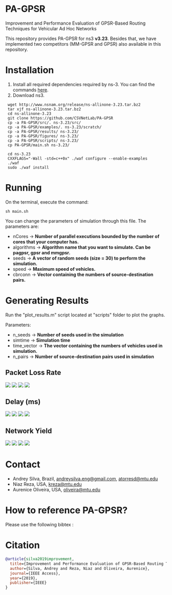 # PA-GPSR
Improvement and Performance Evaluation of GPSR-Based Routing Techniques for Vehicular Ad Hoc Networks

This repository provides PA-GPSR for ns3 **v3.23**. Besides that, we have implemented two competitors (MM-GPSR and GPSR) also available in this repository.

# Installation
1. Install all required dependencies required by ns-3. You can find the commands [here](https://www.nsnam.org/wiki/Installation).
2. Download ns3.

```
 wget http://www.nsnam.org/release/ns-allinone-3.23.tar.bz2
 tar xjf ns-allinone-3.23.tar.bz2
 cd ns-allinone-3.23
 git clone https://github.com/CSVNetLab/PA-GPSR
 cp -a PA-GPSR/src/. ns-3.23/src/
 cp -a PA-GPSR/examples/. ns-3.23/scratch/
 cp -a PA-GPSR/results/ ns-3.23/
 cp -a PA-GPSR/figures/ ns-3.23/
 cp -a PA-GPSR/scripts/ ns-3.23/
 cp PA-GPSR/main.sh ns-3.23/

 cd ns-3.23
 CXXFLAGS="-Wall -std=c++0x" ./waf configure --enable-examples
 ./waf
 sudo ./waf install
```
# Running

On the terminal, execute the command: 

```
sh main.sh
```

You can change the parameters of simulation through this file. The parameters are:

- nCores -> **Number of parallel executions bounded by the number of cores that your computer has.**
- algorithms -> **Algorithm name that you want to simulate. Can be pagpsr, gpsr and mmgpsr.**
- seeds -> **A vector of random seeds (size = 30) to perform the simulation.**
- speed -> **Maximum speed of vehicles.**
- cbrconn -> **Vector containing the numbers of source-destination pairs.**

# Generating Results

Run the "plot_results.m" script located at "scripts" folder to plot the graphs.

Parameters: 

- n_seeds -> **Number of seeds used in the simulation**
- simtime -> **Simulation time**
- time_vector -> **The vector containing the numbers of vehicles used in simulation.**
- n_pairs -> **Number of source-destination pairs used in simulation**

## Packet Loss Rate

![](https://github.com/CSVNetLab/PA-GPSR/blob/master/figures/plr_5.png)
![](https://github.com/CSVNetLab/PA-GPSR/blob/master/figures/plr_10.png)
![](https://github.com/CSVNetLab/PA-GPSR/blob/master/figures/plr_15.png)
![](https://github.com/CSVNetLab/PA-GPSR/blob/master/figures/plr_20.png)

## Delay (ms)

![](https://github.com/CSVNetLab/PA-GPSR/blob/master/figures/delay_5.png)
![](https://github.com/CSVNetLab/PA-GPSR/blob/master/figures/delay_10.png)
![](https://github.com/CSVNetLab/PA-GPSR/blob/master/figures/delay_15.png)
![](https://github.com/CSVNetLab/PA-GPSR/blob/master/figures/delay_20.png)

## Network Yield

![](https://github.com/CSVNetLab/PA-GPSR/blob/master/figures/yield_5.png)
![](https://github.com/CSVNetLab/PA-GPSR/blob/master/figures/yield_10.png)
![](https://github.com/CSVNetLab/PA-GPSR/blob/master/figures/yield_15.png)
![](https://github.com/CSVNetLab/PA-GPSR/blob/master/figures/yield_20.png)


Contact
============
* Andrey Silva, Brazil, andreysilva.eng@gmail.com, atorresd@mtu.edu
* Niaz Reza, USA, kreza@mtu.edu
* Aurenice Oliveira, USA, oliveira@mtu.edu

How to reference PA-GPSR?
============
Please use the following bibtex :

# Citation
``` bibtex
@article{silva2019improvement,
  title={Improvement and Performance Evaluation of GPSR-Based Routing Techniques for Vehicular Ad Hoc Networks},
  author={Silva, Andrey and Reza, Niaz and Oliveira, Aurenice},
  journal={IEEE Access},
  year={2019},
  publisher={IEEE}
}
```
